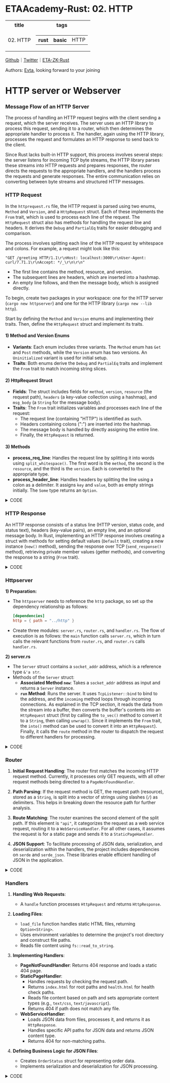 # ETAAcademy-Rust: 02. HTTP

<table>
  <tr>
    <th>title</th>
    <th>tags</th>
  </tr>
  <tr>
    <td>02. HTTP</td>
    <td>
      <table>
        <tr>
          <th>rust</th>
          <th>basic</th>
          <td>HTTP</td>
        </tr>
      </table>
    </td>
  </tr>
</table>

[Github](https:github.com/ETAAcademy)｜[Twitter](https:twitter.com/ETAAcademy)｜[ETA-ZK-Rust](https://github.com/ETAAcademy/ETAAcademy-Rust)

Authors: [Evta](https:twitter.com/pwhattie), looking forward to your joining

# HTTP server or Webserver

### Message Flow of an HTTP Server

The process of handling an HTTP request begins with the client sending a request, which the server receives. The server uses an HTTP library to process this request, sending it to a router, which then determines the appropriate handler to process it. The handler, again using the HTTP library, processes the request and formulates an HTTP response to send back to the client.

Since Rust lacks built-in HTTP support, this process involves several steps: the server listens for incoming TCP byte streams, the HTTP library parses these streams into HTTP requests and prepares responses, the router directs the requests to the appropriate handlers, and the handlers process the requests and generate responses. The entire communication relies on converting between byte streams and structured HTTP messages.

### HTTP Request

In the `httprequest.rs` file, the HTTP request is parsed using two enums, `Method` and `Version`, and a `HttpRequest` struct. Each of these implements the `From` trait, which is used to process each line of the request. The `HttpRequest` struct also has methods for handling the request line and headers. It derives the `Debug` and `PartialEq` traits for easier debugging and comparison.

The process involves splitting each line of the HTTP request by whitespace and colons. For example, a request might look like this:

```
"GET /greeting HTTP/1.1\r\nHost: localhost:3000\r\nUser-Agent: curl/7.71.1\r\nAccept: */_\r\n\r\n"
```

- The first line contains the method, resource, and version.
- The subsequent lines are headers, which are inserted into a hashmap.
- An empty line follows, and then the message body, which is assigned directly.

To begin, create two packages in your workspace: one for the HTTP server (`cargo new httpserver`) and one for the HTTP library (`cargo new --lib http`).

Start by defining the `Method` and `Version` enums and implementing their traits. Then, define the `HttpRequest` struct and implement its traits.

#### 1) Method and Version Enums

- **Variants**: Each enum includes three variants. The `Method` enum has `Get` and `Post` methods, while the `Version` enum has two versions. An `Uninitialized` variant is used for initial setup.
- **Traits**: Both enums derive the `Debug` and `PartialEq` traits and implement the `From` trait to match incoming string slices.

#### 2) HttpRequest Struct

- **Fields**: The struct includes fields for `method`, `version`, `resource` (the request path), `headers` (a key-value collection using a hashmap), and `msg_body` (a `String` for the message body).
- **Traits**: The `From` trait initializes variables and processes each line of the request:
  - The request line (containing "HTTP") is identified as such.
  - Headers containing colons (":") are inserted into the hashmap.
  - The message body is handled by directly assigning the entire line.
  - Finally, the `HttpRequest` is returned.

#### 3) Methods

- **process_req_line**: Handles the request line by splitting it into words using `split_whitespace()`. The first word is the `method`, the second is the `resource`, and the third is the `version`. Each is converted to the appropriate type.
- **process_header_line**: Handles headers by splitting the line using a colon as a delimiter. It assigns `key` and `value`, both as empty strings initially. The `Some` type returns an `Option`.

<details><summary>CODE</summary>

```rust
use std::collections::HashMap;

#[derive(Debug, PartialEq)]
pub enum Method {
    GET,
    POST,
    UNINITIALIZED,
}
impl From<&str> for Method {
    fn from(s: &str) -> Method {
        match s {
            "GET" => Method::GET,
            "POST" => Method::POST,
            _ => Method::UNINITIALIZED,
        }
    }
}

#[derive(Debug, PartialEq)]
pub enum Version {
    V1_1,
    V2_0,
    UNINITIALIZED,
}
impl From<&str> for Version {
    fn from(s: &str) -> Version {
        match s {
            "HTTP/1.1" => Version::V1_1,
            _ => Version::UNINITIALIZED,
        }
    }
}

#[derive(Debug, PartialEq)]
pub enum Resource {
    Path(String),
}
#[derive(Debug)]
pub struct HttpRequest {
    pub method: Method,
    pub version: Version,
    pub resource: Resource,
    pub headers: HashMap<String, String>,
    pub msg_body: String,
}

impl From<String> for HttpRequest {
    fn from(req: String) -> Self {
        let mut parsed_method = Method::UNINITIALIZED;
        let mut parsed_version = Version::V1_1;
        let mut parsed_resource = Resource::Path("".to_string());
        let mut parsed_headers = HashMap::new();
        let mut parsed_msg_body = "";

        for line in req.lines() {
            if line.contains("HTTP") {
                let (method, resource, version) = process_req_line(line);
                parsed_method = method;
                parsed_resource = resource;
                parsed_version = version;
            } else if line.contains(":") {
                let (key, value) = process_header_line(line);
                parsed_headers.insert(key, value);
            } else if line.len() == 0 {
            } else {
                parsed_msg_body = line;
            }
        }
        HttpRequest {
            method: parsed_method,
            version: parsed_version,
            resource: parsed_resource,
            headers: parsed_headers,
            msg_body: parsed_msg_body.to_string(),
        }
    }
}
fn process_req_line(s: &str) -> (Method, Resource, Version) {
    let mut words = s.split_whitespace();
    let method = words.next().unwrap();
    let resource = words.next().unwrap();
    let version = words.next().unwrap();
    (
        method.into(),
        Resource::Path(resource.to_string()),
        version.into(),
    )
}

fn process_header_line(s: &str) -> (String, String){
    let mut header_items = s.split(":");
    let mut key = String::from("");
    let mut value = String::from("");
    if let Some(k) = header_items.next(){
        key = k.to_string();
    }
    if let Some(v) = header_items.next(){
        value = v.to_string();
    }
    (key, value)
}

#[cfg(test)]
mod tests {
    use super::*;
    #[test]
    fn test_method_into() {
        let m: Method = "GET".into();
        assert_eq!(m, Method::GET);
    }

    #[test]
    fn test_version_into() {
        let v: Version = "HTTP/1.1".into();
        assert_eq!(v, Version::V1_1);
    }
    #[test]
    fn test_read_http(){
        let s: String = String::from("GET /greeting HTTP/1.1\r\nHOST: localhost\r\nAccept: */*\r\nUser-Agent: Mobile/Iphone");
        let mut header_expected = HashMap::new();
        header_expected.insert("HOST".into(), " localhost".into());
        header_expected.insert("Accept".into(), " */*".into());
        header_expected.insert("User-Agent".into(), " Mobile/Iphone".into());
        let req:HttpRequest = s.into();

        assert_eq!(Method::GET, req.method);
        assert_eq!(Version::V1_1, req.version);
        assert_eq!(Resource::Path("/greeting".to_string()), req.resource);
        assert_eq!(header_expected, req.headers);

    }
}

```

</details>

### HTTP Response

An HTTP response consists of a status line (HTTP version, status code, and status text), headers (key-value pairs), an empty line, and an optional message body. In Rust, implementing an HTTP response involves creating a struct with methods for setting default values (`Default` trait), creating a new instance (`new()` method), sending the response over TCP (`send_response()` method), retrieving private member values (getter methods), and converting the response to a string (`From` trait).

<details><summary>CODE</summary>

```rust

use std::collections::HashMap;
use std::io::{Result, Write};

#[derive(Debug, PartialEq, Clone)]
pub struct HttpResponse<'a> {
    version: &'a str,
    status_code: &'a str,
    status_text: &'a str,
    headers: Option<HashMap<&'a str, &'a str>>,
    body: Option<String>,
}
impl<'a> Default for HttpResponse<'a> {
    fn default() -> Self {
        Self {
            version: "HTTP/1.1".into(),
            status_code: "200".into(),
            status_text: "OK".into(),
            headers: None,
            body: None,
        }
    }
}
impl<'a> From<HttpResponse<'a>> for String{
    fn from(res: HttpResponse<'a>) -> String {
        let res1 = res.clone();
        format!(
            "{} {} {}\r\n{}Content-Length: {}\r\n\r\n{}",
            &res1.version(),
            &res1.status_code(),
            &res1.status_text(),
            &res1.headers(),
            &res.body.unwrap().len(),
            &res1.body()
        )
    }
}
impl<'a> HttpResponse<'a> {
    pub fn new(
        status_code: &'a str,
        headers: Option<HashMap<&'a str, &'a str>>,
        body: Option<String>,
    ) -> HttpResponse<'a> {

        let mut response: HttpResponse<'a> = HttpResponse::default();
        if status_code != "200"{
            response.status_code = status_code.into();
        };
        response.headers = match &headers {
            Some(_h) => headers,
            None => {
                let mut h = HashMap::new();
                h.insert("Content-Type", "text/html");
                Some(h)
            }
        };
        response.status_text = match response.status_code {
            "200" => "OK".into(),
            "400" => "Bad Request".into(),
            "404" => "Not Found".into(),
            "500" => "Internal Server Error".into(),
            _ => "Not Found".into(),
        };
        response.body = body;
        response
    }
    pub fn send_response(&self, write_stream:&mut impl Write) -> Result<()>{
        let res = self.clone();
        let response_string : String  = String::from(res);
        let _ = write!(write_stream, "{}", response_string);
        Ok(())
    }
    fn version(&self) -> &str{
        self.version
    }
    fn status_code(&self) -> &str{
        self.status_code
    }
    fn status_text(&self) -> &str{
        self.status_text
    }
    fn headers(&self) -> String{
        let map: HashMap<&str, &str> = self.headers.clone().unwrap();
        let mut header_string : String = "".into();
        for(k , v) in map.iter(){
            header_string = format!("{}{}:{}\r\n", header_string, k , v);
        }
        header_string
    }
    fn body(&self) -> &str {
        match &self.body {
            Some(b) => b.as_str(),
            None => "".into(),
        }
    }

}

#[cfg(test)]
mod tests{
    use super::*;

    #[test]
    fn test_response_struct_creation_200(){
        let response_actual = HttpResponse::new(
            "200",
            None,
            Some("xxx".into()),
        );
        let response_expected = HttpResponse{
            version:"HTTP/1.1",
            status_code:"200",
            status_text: "OK",
            headers:{
                let mut h = HashMap::new();
                h.insert("Content-Type", "text/html");
                Some(h)
            },
            body: Some("xxx".into()),
        };
        assert_eq!(response_actual, response_expected);
    }

    #[test]
    fn test_response_struct_creation_404(){
        let response_actual = HttpResponse::new(
            "404",
            None,
            Some("xxx".into()),
        );
        let response_expected = HttpResponse{
            version:"HTTP/1.1",
            status_code:"404",
            status_text: "Not Found",
            headers:{
                let mut h = HashMap::new();
                h.insert("Content-Type", "text/html");
                Some(h)
            },
            body: Some("xxx".into()),
        };
        assert_eq!(response_actual, response_expected);
    }
    #[test]
    fn test_http_response_creation(){
        let response_expected = HttpResponse{
            version: "HTTP/1.1",
            status_code: "404",
            status_text:"Not Found",
            headers:{
                let mut h = HashMap::new();
                h.insert("Content-Type", "text/html");
                Some(h)
            },
            body:Some("xxx".into()),
        };
        let http_string: String = response_expected.into();
        let actual_string = "HTTP/1.1 404 Not Found\r\nContent-Type:text/html\r\nContent-Length: 3\r\n\r\nxxx";
        assert_eq!(http_string, actual_string);
    }
}
```

</details>

### Httpserver

**1) Preparation:**

- The `httpserver` needs to reference the `http` package, so set up the dependency relationship as follows:
  ```toml
  [dependencies]
  http = { path = "../http" }
  ```
- Create three modules: `server.rs`, `router.rs`, and `handler.rs`. The flow of execution is as follows: the `main` function calls `server.rs`, which in turn calls the relevant functions from `router.rs`, and `router.rs` calls `handler.rs`.

**2) server.rs**

- The `Server` struct contains a `socket_addr` address, which is a reference type `&'a str`.
- Methods of the `Server` struct:
  - **Associated Method `new`**: Takes a `socket_addr` address as input and returns a `Server` instance.
  - **`run` Method**: Runs the server. It uses `TcpListener::bind` to bind to the address, and the `incoming` method loops through incoming connections. As explained in the TCP section, it reads the data from the stream into a buffer, then converts the buffer's contents into an `HttpRequest` struct (first by calling the `to_vec()` method to convert it to a `String`, then calling `unwrap()`. Since it implements the `From` trait, the `into()` method can be used to convert it into an `HttpRequest`). Finally, it calls the `route` method in the router to dispatch the request to different handlers for processing.

<details><summary>CODE</summary>

```rust
use super::router::Router;
use http::httprequest::HttpRequest;
use std::io::prelude::*;
use std::net::TcpListener;
use std::str;

pub struct Server<'a> {
    socket_addr: &'a str,
}
impl<'a> Server<'a> {
    pub fn new(socket_addr: &'a str) -> Self {
        Server { socket_addr }
    }
    pub fn run(&self) {
        let connection_listener = TcpListener::bind(self.socket_addr).unwrap();
        println!("Running on {}", self.socket_addr);
        for stream in connection_listener.incoming() {
            let mut stream = stream.unwrap();
            println!("Connection established");

            let mut read_buf = [0; 200];
            stream.read(&mut read_buf).unwrap();
            let req: HttpRequest = String::from_utf8(read_buf.to_vec()).unwrap().into();
            Router::route(req, &mut stream);
        }
    }
}
```

</details>

### Router

1. **Initial Request Handling**:
   The router first matches the incoming HTTP request method. Currently, it processes only GET requests, with all other request methods being directed to a `PageNotFoundHandler`.

2. **Path Parsing**:
   If the request method is GET, the request path (resource), stored as a `String`, is split into a vector of strings using slashes (`/`) as delimiters. This helps in breaking down the resource path for further analysis.

3. **Route Matching**:
   The router examines the second element of the split path. If this element is `"api"`, it categorizes the request as a web service request, routing it to a `WebServiceHandler`. For all other cases, it assumes the request is for a static page and sends it to a `StaticPageHandler`.

4. **JSON Support**:
   To facilitate processing of JSON data, serialization, and deserialization within the handlers, the project includes dependencies on `serde` and `serde_json`. These libraries enable efficient handling of JSON in the application.

<details><summary>CODE</summary>

```rust

use crate::handler::{WebServiceHandler, StaticPageHandler};
use super::handler::{Handler, PageNotFoundHandler};
use http::{httprequest, httprequest::HttpRequest, httpresponse::HttpResponse};
use std::io::prelude::*;

pub struct Router;
impl Router{
    pub fn route(req: HttpRequest, stream:&mut impl Write) -> (){
        match req.method {
            httprequest::Method::GET => match  &req.resource{
                httprequest::Resource::Path(s) => {
                    let route: Vec<&str> = s.split("/").collect();
                    match route[1] {
                        "api" => {
                            let resp : HttpResponse = WebServiceHandler::handle(&req);
                            let _ = resp.send_response(stream);
                        }
                        _=>{
                            let resp: HttpResponse = StaticPageHandler::handle(&req);
                            let _ = resp.send_response(stream);
                        }
                    }
                }
            },
            _ => {
                let resp:HttpResponse = PageNotFoundHandler::handle(&req);
                let _ = resp.send_response(stream);
            }
        }

    }
}

```

</details>

### Handlers

1. **Handling Web Requests**:

   - A `handle` function processes `HttpRequest` and returns `HttpResponse`.

2. **Loading Files**:

   - `load_file` function handles static HTML files, returning `Option<String>`.
   - Uses environment variables to determine the project's root directory and construct file paths.
   - Reads file content using `fs::read_to_string`.

3. **Implementing Handlers**:

   - **PageNotFoundHandler**: Returns 404 response and loads a static 404 page.
   - **StaticPageHandler**:
     - Handles requests by checking the request path.
     - Returns `index.html` for root paths and `health.html` for health check paths.
     - Reads file content based on path and sets appropriate content types (e.g., `text/css`, `text/javascript`).
     - Returns 404 if path does not match any file.
   - **WebServiceHandler**:
     - Loads JSON data from files, processes it, and returns it as `HttpResponse`.
     - Handles specific API paths for JSON data and returns JSON content type.
     - Returns 404 for non-matching paths.

4. **Defining Business Logic for JSON Files**:
   - Creates `OrderStatus` struct for representing order data.
   - Implements serialization and deserialization for JSON processing.

<details><summary>CODE</summary>

```rust

use http::{httprequest::HttpRequest, httpresponse::HttpResponse};
use serde::{Deserialize, Serialize};
use std::collections::HashMap;
use std::env;
use std::fs;

pub trait Handler {
    fn handle(req:&HttpRequest) -> HttpResponse;
    fn load_file(file_name: &str) -> Option<String>{
        let default_path = format!("{}/public", env!("CARGO_MANIFEST_DIR"));
        let public_path = env::var("PUBLIC_PATH").unwrap_or(default_path);
        let full_path = format!("{}/{}", public_path, file_name);
        let contents = fs::read_to_string(full_path);
        contents.ok()
    }
}

pub struct StaticPageHandler;
pub struct PageNotFoundHandler;
pub struct WebServiceHandler;

#[derive(Serialize, Deserialize)]
pub struct OrderStatus{
    order_id:i32,
    order_date:String,
    order_status:String,
}

impl Handler for PageNotFoundHandler {
    fn handle(req:&HttpRequest) -> HttpResponse {
        HttpResponse::new("404", None, Self::load_file("404.html"))
    }
}
impl Handler for StaticPageHandler {
    fn handle(req:&HttpRequest) -> HttpResponse {
        let http::httprequest::Resource::Path(s) = &req.resource;
        let route: Vec<&str> = s.split("/").collect();
        match route[1] {
            "" => HttpResponse::new("200", None, Self::load_file("index.html")),
            "health" => HttpResponse::new("200", None, Self::load_file("health.html")),
            path => match Self::load_file(path) {
                Some(content) => {
                    let mut map : HashMap<&str, &str> = HashMap::new();
                    if path.ends_with(".css"){
                        map.insert("Content-Type", "text/css");
                    }else if path.ends_with(".js"){
                        map.insert("Content-Type", "text/javascript");
                    }else{
                        map.insert("Content-Type", "text/html");
                    }
                    HttpResponse::new("200", Some(map), Some(content))
                },
                None => HttpResponse::new("404", None, Self::load_file("404.html")),
            }

        }
    }
}
impl WebServiceHandler{
    fn load_json() -> Vec<OrderStatus>{
        let default_path = format!("{}/data", env!("CARGO_MANIFEST_DIR"));
        let data_path = env::var("DATA_PATH").unwrap_or(default_path);
        let full_path = format!("{}/{}", data_path, "orders.json");
        let json_contents = fs::read_to_string(full_path);
        let orders: Vec<OrderStatus> =
        serde_json::from_str(json_contents.unwrap().as_str()).unwrap();
        orders
    }
}
impl Handler for WebServiceHandler{
    fn handle(req:&HttpRequest) -> HttpResponse {
        let http::httprequest::Resource::Path(s) = &req.resource;
        let route:Vec<&str> = s.split("/").collect();
        match route[2] {
            "shipping" if route.len() > 2 && route[3] == "orders" => {
                let body = Some(serde_json::to_string(&Self::load_json()).unwrap());
                let mut headers:HashMap<&str, &str> = HashMap::new();
                headers.insert("Content-Type", "application/json");
                HttpResponse::new("200", Some(headers), body)
            },
            _ => HttpResponse::new("404", None, Self::load_file("404.html")),
        }
    }
}

```

</details>
